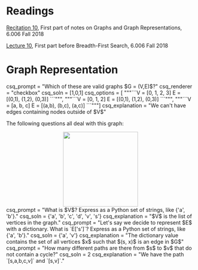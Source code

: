 # Readings 
[Recitation 10](https://learning-modules.mit.edu/service/materials/groups/238004/files/fb806d51-1a22-4a1c-b388-33211a880b42/link?errorRedirect=%2Fmaterials%2Findex.html&download=true), First part of notes on Graphs and Graph Representations, 6.006 Fall 2018

[Lecture 10](https://learning-modules.mit.edu/service/materials/groups/238004/files/5f6a6fa2-26f7-4791-8e6e-2246ab4a4d83/link?errorRedirect=%2Fmaterials%2Findex.html&download=true), First part before Breadth-First Search, 6.006 Fall 2018

# Graph Representation

<question multiplechoice>
csq_prompt = "Which of these are valid graphs $G = (V,E)$?"
csq_renderer = "checkbox"
csq_soln = [1,0,1]
csq_options =  [
"""```V = [0, 1, 2, 3]
E = [(0,1), (1,2), (0,3)]
```""",
"""```V = [0, 1, 2]
E = [(0,1), (1,2), (0,3)]
```""",
"""```V = [a, b, c]
E = [(a,b), (b,c), (a,c)]
```"""]
csq_explanation = "We can't have edges containing nodes outside of $V$"
</question>

The following questions all deal with this graph:

<center>
<img src="/_static/IAP19/relax7.png" height="200"  />
</center>

<question pythonliteral>
csq_prompt = "What is $V$? Express as a Python set of strings, like {'a', 'b'}."
csq_soln = {'a', 'b', 'c', 'd', 'v', 's'}
csq_explanation = "$V$ is the list of vertices in the graph."
</question>

<question pythonliteral>
csq_prompt = "Let's say we decide to represent $E$ with a dictionary. What is `E['s']`? Express as a Python set of strings, like {'a', 'b'}."
csq_soln = {'a', 'v'}
csq_explanation = "The dictionary value contains the set of all vertices $x$ such that $(s, x)$ is an edge in $G$"
</question>

<question pythonliteral>
csq_prompt = "How many different paths are there from $s$ to $v$ that do not contain a cycle?"
csq_soln = 2
csq_explanation = "We have the path `[s,a,b,c,v]` and `[s,v]`."
</question>

